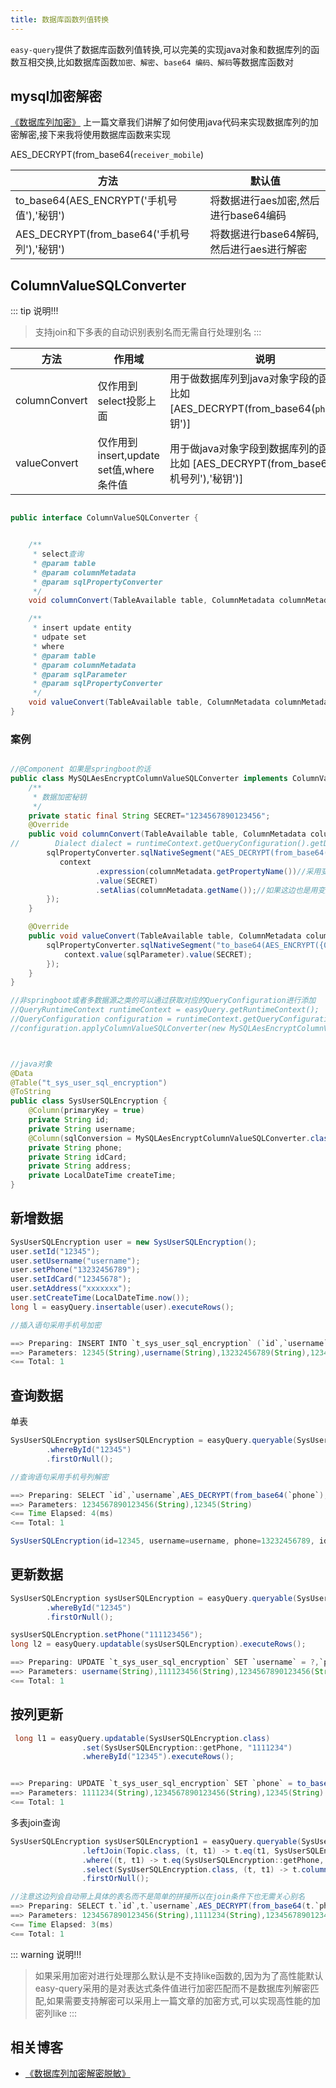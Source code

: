 ```yaml
---
title: 数据库函数列值转换
---
```


`easy-query`提供了数据库函数列值转换,可以完美的实现java对象和数据库列的函数互相交换,比如数据库函数`加密、解密`、`base64 编码、解码`等数据库函数对

## mysql加密解密
[《数据库列加密》](/easy-query-doc/guide/adv/column-encryption) 上一篇文章我们讲解了如何使用java代码来实现数据库列的加密解密,接下来我将使用数据库函数来实现


AES_DECRYPT(from_base64(`receiver_mobile`)


方法  | 默认值 
--- | --- 
to_base64(AES_ENCRYPT('手机号值'),'秘钥') | 将数据进行aes加密,然后进行base64编码
AES_DECRYPT(from_base64('手机号列'),'秘钥') | 将数据进行base64解码,然后进行aes进行解密

## ColumnValueSQLConverter



::: tip 说明!!!
> 支持join和下多表的自动识别表别名而无需自行处理别名
:::


方法  | 作用域 | 说明
--- | ---  | ---
columnConvert | 仅作用到select投影上面 | 用于做数据库列到java对象字段的函数处理比如 [AES_DECRYPT(from_base64(`phone`),'秘钥')]
valueConvert | 仅作用到insert,update set值,where条件值 | 用于做java对象字段到数据库列的函数处理比如 [AES_DECRYPT(from_base64('手机号列'),'秘钥')]

```java

public interface ColumnValueSQLConverter {


    /**
     * select查询
     * @param table
     * @param columnMetadata
     * @param sqlPropertyConverter
     */
    void columnConvert(TableAvailable table, ColumnMetadata columnMetadata, SQLPropertyConverter sqlPropertyConverter, QueryRuntimeContext runtimeContext);

    /**
     * insert update entity
     * udpate set
     * where
     * @param table
     * @param columnMetadata
     * @param sqlParameter
     * @param sqlPropertyConverter
     */
    void valueConvert(TableAvailable table, ColumnMetadata columnMetadata, SQLParameter sqlParameter, SQLPropertyConverter sqlPropertyConverter, QueryRuntimeContext runtimeContext);
}

```

### 案例
```java

//@Component 如果是springboot的话
public class MySQLAesEncryptColumnValueSQLConverter implements ColumnValueSQLConverter {
    /**
     * 数据加密秘钥
     */
    private static final String SECRET="1234567890123456";
    @Override
    public void columnConvert(TableAvailable table, ColumnMetadata columnMetadata, SQLPropertyConverter sqlPropertyConverter, QueryRuntimeContext runtimeContext) {
//        Dialect dialect = runtimeContext.getQueryConfiguration().getDialect();
        sqlPropertyConverter.sqlNativeSegment("AES_DECRYPT(from_base64({0}),{1})",context->{
           context
                   .expression(columnMetadata.getPropertyName())//采用变量是因为可能出现join附带别名所以需要变量
                   .value(SECRET)
                   .setAlias(columnMetadata.getName());//如果这边也是用变量就会导致join下不是别名而是带具体表的列比如:t.`phone`
        });
    }

    @Override
    public void valueConvert(TableAvailable table, ColumnMetadata columnMetadata, SQLParameter sqlParameter, SQLPropertyConverter sqlPropertyConverter, QueryRuntimeContext runtimeContext) {
        sqlPropertyConverter.sqlNativeSegment("to_base64(AES_ENCRYPT({0},{1}))",context->{
            context.value(sqlParameter).value(SECRET);
        });
    }
}

//非springboot或者多数据源之类的可以通过获取对应的QueryConfiguration进行添加
//QueryRuntimeContext runtimeContext = easyQuery.getRuntimeContext();
//QueryConfiguration configuration = runtimeContext.getQueryConfiguration();
//configuration.applyColumnValueSQLConverter(new MySQLAesEncryptColumnValueSQLConverter());



//java对象
@Data
@Table("t_sys_user_sql_encryption")
@ToString
public class SysUserSQLEncryption {
    @Column(primaryKey = true)
    private String id;
    private String username;
    @Column(sqlConversion = MySQLAesEncryptColumnValueSQLConverter.class)//添加这个列为加密列
    private String phone;
    private String idCard;
    private String address;
    private LocalDateTime createTime;
}

```

## 新增数据
```java
SysUserSQLEncryption user = new SysUserSQLEncryption();
user.setId("12345");
user.setUsername("username");
user.setPhone("13232456789");
user.setIdCard("12345678");
user.setAddress("xxxxxxx");
user.setCreateTime(LocalDateTime.now());
long l = easyQuery.insertable(user).executeRows();

//插入语句采用手机号加密

==> Preparing: INSERT INTO `t_sys_user_sql_encryption` (`id`,`username`,`phone`,`id_card`,`address`,`create_time`) VALUES (?,?,to_base64(AES_ENCRYPT(?,?)),?,?,?)
==> Parameters: 12345(String),username(String),13232456789(String),1234567890123456(String),12345678(String),xxxxxxx(String),2023-08-10T14:09:32.109(LocalDateTime)
<== Total: 1
```

## 查询数据
单表
```java
SysUserSQLEncryption sysUserSQLEncryption = easyQuery.queryable(SysUserSQLEncryption.class)
        .whereById("12345")
        .firstOrNull();

//查询语句采用手机号列解密

==> Preparing: SELECT `id`,`username`,AES_DECRYPT(from_base64(`phone`),?) AS `phone`,`id_card`,`address`,`create_time` FROM `t_sys_user_sql_encryption` WHERE `id` = ? LIMIT 1
==> Parameters: 1234567890123456(String),12345(String)
<== Time Elapsed: 4(ms)
<== Total: 1

SysUserSQLEncryption(id=12345, username=username, phone=13232456789, idCard=12345678, address=xxxxxxx, createTime=2023-08-10T14:10:33)


```

## 更新数据
```java
SysUserSQLEncryption sysUserSQLEncryption = easyQuery.queryable(SysUserSQLEncryption.class)
        .whereById("12345")
        .firstOrNull();

sysUserSQLEncryption.setPhone("111123456");
long l2 = easyQuery.updatable(sysUserSQLEncryption).executeRows();

==> Preparing: UPDATE `t_sys_user_sql_encryption` SET `username` = ?,`phone` = to_base64(AES_ENCRYPT(?,?)),`id_card` = ?,`address` = ?,`create_time` = ? WHERE `id` = ?
==> Parameters: username(String),111123456(String),1234567890123456(String),12345678(String),xxxxxxx(String),2023-08-10T14:17:12(LocalDateTime),12345(String)
<== Total: 1


```

## 按列更新
```java
 long l1 = easyQuery.updatable(SysUserSQLEncryption.class)
                .set(SysUserSQLEncryption::getPhone, "1111234")
                .whereById("12345").executeRows();


==> Preparing: UPDATE `t_sys_user_sql_encryption` SET `phone` = to_base64(AES_ENCRYPT(?,?)) WHERE `id` = ?
==> Parameters: 1111234(String),1234567890123456(String),12345(String)
<== Total: 1
```


多表join查询
```java
SysUserSQLEncryption sysUserSQLEncryption1 = easyQuery.queryable(SysUserSQLEncryption.class)
                .leftJoin(Topic.class, (t, t1) -> t.eq(t1, SysUserSQLEncryption::getId, Topic::getId))
                .where((t, t1) -> t.eq(SysUserSQLEncryption::getPhone, "1111234"))
                .select(SysUserSQLEncryption.class, (t, t1) -> t.columnAll())
                .firstOrNull();

//注意这边列会自动带上具体的表名而不是简单的拼接所以在join条件下也无需关心别名
==> Preparing: SELECT t.`id`,t.`username`,AES_DECRYPT(from_base64(t.`phone`),?) AS `phone`,t.`id_card`,t.`address`,t.`create_time` FROM `t_sys_user_sql_encryption` t LEFT JOIN `t_topic` t1 ON t.`id` = t1.`id` WHERE t.`phone` = to_base64(AES_ENCRYPT(?,?)) LIMIT 1
==> Parameters: 1234567890123456(String),1111234(String),1234567890123456(String)
<== Time Elapsed: 3(ms)
<== Total: 1
```


::: warning 说明!!!
> 如果采用加密对进行处理那么默认是不支持like函数的,因为为了高性能默认easy-query采用的是对表达式条件值进行加密匹配而不是数据库列解密匹配,如果需要支持解密可以采用上一篇文章的加密方式,可以实现高性能的加密列like
:::

## 相关博客
- [《数据库列加密解密脱敏》](https://www.cnblogs.com/xuejiaming/p/17619102.html)